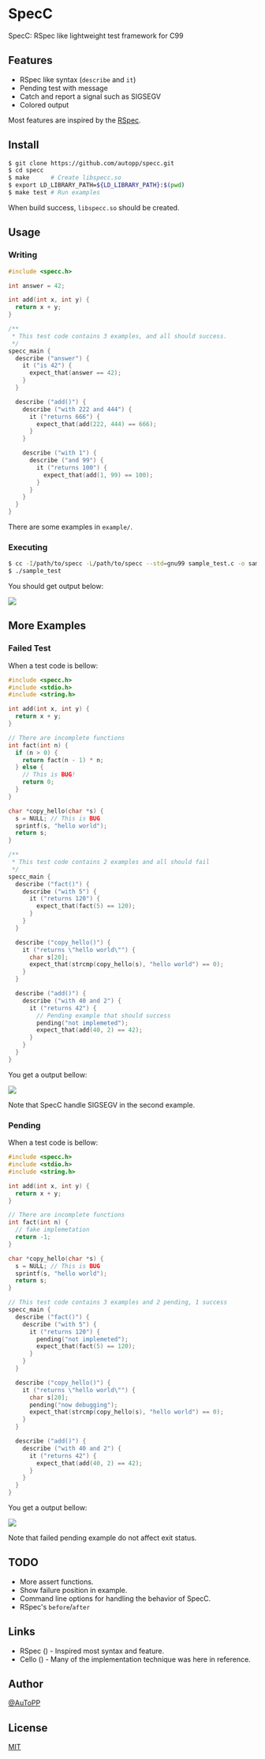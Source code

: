 # SpecC

SpecC: RSpec like lightweight test framework for C99

## Features

* RSpec like syntax (`describe` and `it`)
* Pending test with message
* Catch and report a signal such as SIGSEGV
* Colored output

Most features are inspired by the [RSpec](http://rspec.info/).

## Install

```bash
$ git clone https://github.com/autopp/specc.git
$ cd specc
$ make      # Create libspecc.so
$ export LD_LIBRARY_PATH=${LD_LIBRARY_PATH}:$(pwd)
$ make test # Run examples
```

When build success, `libspecc.so` should be created.

## Usage

### Writing

```c
#include <specc.h>

int answer = 42;

int add(int x, int y) {
  return x + y;
}

/**
 * This test code contains 3 examples, and all should success.
 */
specc_main {
  describe ("answer") {
    it ("is 42") {
      expect_that(answer == 42);
    }
  }

  describe ("add()") {
    describe ("with 222 and 444") {
      it ("returns 666") {
        expect_that(add(222, 444) == 666);
      }
    }

    describe ("with 1") {
      describe ("and 99") {
        it ("returns 100") {
          expect_that(add(1, 99) == 100);
        }
      }
    }
  }
}
```

There are some examples in `example/`.

### Executing

```bash
$ cc -I/path/to/specc -L/path/to/specc --std=gnu99 sample_test.c -o sample_test -lspecc
$ ./sample_test
```

You should get output below:

![](result.png)

## More Examples

### Failed Test

When a test code is bellow:

```c
#include <specc.h>
#include <stdio.h>
#include <string.h>

int add(int x, int y) {
  return x + y;
}

// There are incomplete functions
int fact(int n) {
  if (n > 0) {
    return fact(n - 1) * n;
  } else {
    // This is BUG!
    return 0;
  }
}

char *copy_hello(char *s) {
  s = NULL; // This is BUG
  sprintf(s, "hello world");
  return s;
}

/**
 * This test code contains 2 examples and all should fail
 */
specc_main {
  describe ("fact()") {
    describe ("with 5") {
      it ("returns 120") {
        expect_that(fact(5) == 120);
      }
    }
  }

  describe ("copy_hello()") {
    it ("returns \"hello world\"") {
      char s[20];
      expect_that(strcmp(copy_hello(s), "hello world") == 0);
    }
  }

  describe ("add()") {
    describe ("with 40 and 2") {
      it ("returns 42") {
        // Pending example that should success
        pending("not implemeted");
        expect_that(add(40, 2) == 42);
      }
    }
  }
}
```

You get a output bellow:

![](./result_failed.png)

Note that SpecC handle SIGSEGV in the second example.

### Pending

When a test code is bellow:

```c
#include <specc.h>
#include <stdio.h>
#include <string.h>

int add(int x, int y) {
  return x + y;
}

// There are incomplete functions
int fact(int n) {
  // fake implemetation
  return -1;
}

char *copy_hello(char *s) {
  s = NULL; // This is BUG
  sprintf(s, "hello world");
  return s;
}

// This test code contains 3 examples and 2 pending, 1 success
specc_main {
  describe ("fact()") {
    describe ("with 5") {
      it ("returns 120") {
        pending("not implemeted");
        expect_that(fact(5) == 120);
      }
    }
  }

  describe ("copy_hello()") {
    it ("returns \"hello world\"") {
      char s[20];
      pending("now debugging");
      expect_that(strcmp(copy_hello(s), "hello world") == 0);
    }
  }

  describe ("add()") {
    describe ("with 40 and 2") {
      it ("returns 42") {
        expect_that(add(40, 2) == 42);
      }
    }
  }
}
```

You get a output bellow:

![](./result_pending.png)

Note that failed pending example do not affect exit status.

## TODO
* More assert functions.
* Show failure position in example.
* Command line options for handling the behavior of SpecC.
* RSpec's `before`/`after`

## Links
* RSpec ([](http://rspec.info/)) - Inspired most syntax and feature.
* Cello ([](http://libcello.org/)) - Many of the implementation technique was here in reference.

## Author
[@AuToPP](https://twitter.com/AuToPP)

## License
[MIT](LICENSE.txt)
